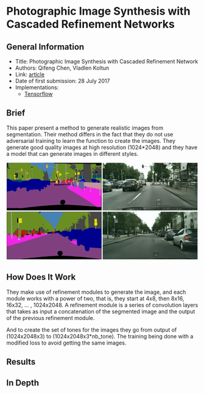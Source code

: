 #  Photographic Image Synthesis with Cascaded Refinement Networks

## General Information

- Title: Photographic Image Synthesis with Cascaded Refinement Network
- Authors: Qifeng Chen, Vladlen Koltun
- Link: [article](https://arxiv.org/abs/1707.09405)
- Date of first submission: 28 July 2017
- Implementations:
    - [Tensorflow](https://github.com/CQFIO/PhotographicImageSynthesis)

## Brief

This paper present a method to generate realistic images from segmentation. 
Their method differs in the fact that they do not use adversarial training to learn the function to create the images.
They generate good quality images at high resolution (1024*2048) and they have a model that can generate images in different styles.

![Example of gen images](https://raw.githubusercontent.com/D3lt4lph4/papers/master/docs/images/imagegeneration/photographicimagesynthesis/example.png "Example of gen images")

## How Does It Work

They make use of refinement modules to generate the image, and each module works with a power of two, that is, they start at 4x8, then 8x16, 16x32, ... , 1024x2048.
A refinement module is a series of convolution layers that takes as input a concatenation of the segmented image and the output of the previous refinement module.

And to create the set of tones for the images they go from output of (1024x2048x3) to (1024x2048x3*nb_tone). The training being done with a modified loss to avoid getting the same images. 

## Results



## In Depth

